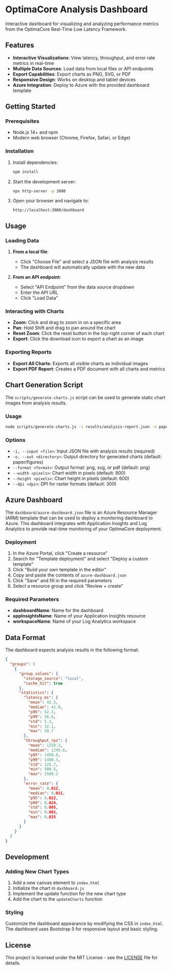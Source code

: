 # OptimaCore Analysis Dashboard

Interactive dashboard for visualizing and analyzing performance metrics from the OptimaCore Real-Time Low Latency Framework.

## Features

- **Interactive Visualizations**: View latency, throughput, and error rate metrics in real-time
- **Multiple Data Sources**: Load data from local files or API endpoints
- **Export Capabilities**: Export charts as PNG, SVG, or PDF
- **Responsive Design**: Works on desktop and tablet devices
- **Azure Integration**: Deploy to Azure with the provided dashboard template

## Getting Started

### Prerequisites

- Node.js 14+ and npm
- Modern web browser (Chrome, Firefox, Safari, or Edge)

### Installation

1. Install dependencies:
   ```bash
   npm install
   ```

2. Start the development server:
   ```bash
   npx http-server -p 3000
   ```

3. Open your browser and navigate to:
   ```
   http://localhost:3000/dashboard
   ```

## Usage

### Loading Data

1. **From a local file**:
   - Click "Choose File" and select a JSON file with analysis results
   - The dashboard will automatically update with the new data

2. **From an API endpoint**:
   - Select "API Endpoint" from the data source dropdown
   - Enter the API URL
   - Click "Load Data"

### Interacting with Charts

- **Zoom**: Click and drag to zoom in on a specific area
- **Pan**: Hold Shift and drag to pan around the chart
- **Reset Zoom**: Click the reset button in the top-right corner of each chart
- **Export**: Click the download icon to export a chart as an image

### Exporting Reports

- **Export All Charts**: Exports all visible charts as individual images
- **Export PDF Report**: Creates a PDF document with all charts and metrics

## Chart Generation Script

The `scripts/generate-charts.js` script can be used to generate static chart images from analysis results.

### Usage

```bash
node scripts/generate-charts.js -i results/analysis-report.json -o paper/figures --format png
```

### Options

- `-i, --input <file>`: Input JSON file with analysis results (required)
- `-o, --out <directory>`: Output directory for generated charts (default: paper/figures)
- `--format <format>`: Output format: png, svg, or pdf (default: png)
- `--width <pixels>`: Chart width in pixels (default: 800)
- `--height <pixels>`: Chart height in pixels (default: 600)
- `--dpi <dpi>`: DPI for raster formats (default: 300)

## Azure Dashboard

The `dashboard/azure-dashboard.json` file is an Azure Resource Manager (ARM) template that can be used to deploy a monitoring dashboard to Azure. This dashboard integrates with Application Insights and Log Analytics to provide real-time monitoring of your OptimaCore deployment.

### Deployment

1. In the Azure Portal, click "Create a resource"
2. Search for "Template deployment" and select "Deploy a custom template"
3. Click "Build your own template in the editor"
4. Copy and paste the contents of `azure-dashboard.json`
5. Click "Save" and fill in the required parameters
6. Select a resource group and click "Review + create"

### Required Parameters

- **dashboardName**: Name for the dashboard
- **appInsightsName**: Name of your Application Insights resource
- **workspaceName**: Name of your Log Analytics workspace

## Data Format

The dashboard expects analysis results in the following format:

```json
{
  "groups": [
    {
      "group_values": {
        "storage_source": "local",
        "cache_hit": true
      },
      "statistics": {
        "latency_ms": {
          "mean": 42.5,
          "median": 41.8,
          "p95": 52.3,
          "p99": 56.8,
          "std": 5.2,
          "min": 32.1,
          "max": 58.7
        },
        "throughput_rps": {
          "mean": 1250.3,
          "median": 1245.6,
          "p95": 1450.8,
          "p99": 1480.3,
          "std": 125.7,
          "min": 980.5,
          "max": 1500.2
        },
        "error_rate": {
          "mean": 0.012,
          "median": 0.011,
          "p95": 0.022,
          "p99": 0.024,
          "std": 0.005,
          "min": 0.001,
          "max": 0.025
        }
      }
    }
  ]
}
```

## Development

### Adding New Chart Types

1. Add a new canvas element to `index.html`
2. Initialize the chart in `dashboard.js`
3. Implement the update function for the new chart type
4. Add the chart to the `updateCharts` function

### Styling

Customize the dashboard appearance by modifying the CSS in `index.html`. The dashboard uses Bootstrap 5 for responsive layout and basic styling.

## License

This project is licensed under the MIT License - see the [LICENSE](LICENSE) file for details.
